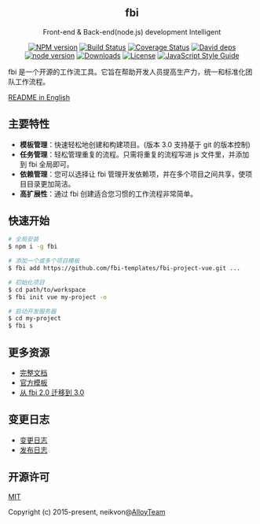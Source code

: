 <div align="center">
  <h2>fbi</h2>
  <p>Front-end & Back-end(node.js) development Intelligent</p>
</div>

<p align="center">
  <a href="https://www.npmjs.com/package/fbi"><img src="https://img.shields.io/npm/v/fbi.svg" alt="NPM version"></a>
  <a href="https://travis-ci.org/AlloyTeam/fbi/"><img src="https://img.shields.io/travis/AlloyTeam/fbi.svg" alt="Build Status"></a>
  <a href='https://coveralls.io/github/AlloyTeam/fbi?branch=master'><img src='https://coveralls.io/repos/github/AlloyTeam/fbi/badge.svg?branch=master' alt='Coverage Status'></a>
  <a href='https://david-dm.org/AlloyTeam/fbi'><img src='https://img.shields.io/david/AlloyTeam/fbi.svg' alt='David deps'></a>
  <a href='http://nodejs.org/download/'><img src='https://img.shields.io/badge/node.js-%3E=_7.6.0-green.svg' alt='node version'></a>
  <a href="https://www.npmjs.com/package/fbi"><img src="https://img.shields.io/npm/dm/fbi.svg" alt="Downloads"></a>
  <a href="https://www.npmjs.com/package/fbi"><img src="https://img.shields.io/npm/l/fbi.svg" alt="License"></a>
  <a href="https://standardjs.com"><img src="https://img.shields.io/badge/code_style-standard-brightgreen.svg" alt="JavaScript Style Guide"></a>
</p>

fbi 是一个开源的工作流工具。它旨在帮助开发人员提高生产力，统一和标准化团队工作流程。

[README in English](./README.md)

## 主要特性

- **模板管理**：快速轻松地创建和构建项目。(版本 3.0 支持基于 git 的版本控制)
- **任务管理**：轻松管理重复的流程。只需将重复的流程写进 js 文件里，并添加到 fbi 全局即可。
- **依赖管理**：您可以选择让 fbi 管理开发依赖项，并在多个项目之间共享，使项目目录更加简洁。
- **高扩展性**：通过 fbi 创建适合您习惯的工作流程非常简单。

## 快速开始

```bash
# 全局安装
$ npm i -g fbi

# 添加一个或多个项目模板
$ fbi add https://github.com/fbi-templates/fbi-project-vue.git ...

# 初始化项目
$ cd path/to/workspace
$ fbi init vue my-project -o

# 启动开发服务器
$ cd my-project
$ fbi s
```

## 更多资源

- [完整文档](https://neikvon.gitbooks.io/fbi/content/)
- [官方模板](https://github.com/fbi-templates)
- [从 fbi 2.0 迁移到 3.0](https://github.com/fbi-templates/fbi-task-migrate)

## 变更日志

- [变更日志](./CHANGELOG.md)
- [发布日志](https://github.com/AlloyTeam/fbi/releases)

## 开源许可

[MIT](https://opensource.org/licenses/MIT)

Copyright (c) 2015-present, neikvon@[AlloyTeam](https://github.com/AlloyTeam)
